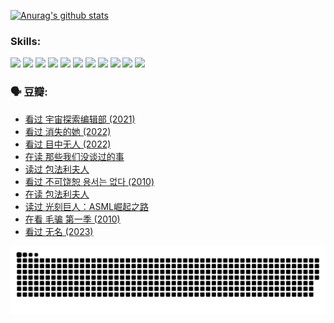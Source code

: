 
[![Anurag's github stats](https://github-readme-stats.vercel.app/api?username=w940853815)](https://github.com/anuraghazra/github-readme-stats)

### Skills:

<code><img height="32" src="https://cdn.jsdelivr.net/npm/simple-icons@v5/icons/python.svg"></code>
<code><img height="32" src="https://cdn.jsdelivr.net/npm/simple-icons@v5/icons/javascript.svg"></code>
<code><img height="32" src="https://cdn.jsdelivr.net/npm/simple-icons@v5/icons/django.svg"></code>
<code><img height="32" src="https://cdn.jsdelivr.net/npm/simple-icons@v5/icons/flask.svg"></code>
<code><img height="32" src="https://cdn.jsdelivr.net/npm/simple-icons@v5/icons/vuetify.svg"></code>
<code><img height="32" src="https://cdn.jsdelivr.net/npm/simple-icons@v5/icons/git.svg"></code>
<code><img height="32" src="https://cdn.jsdelivr.net/npm/simple-icons@v5/icons/docker.svg"></code>
<code><img height="32" src="https://cdn.jsdelivr.net/npm/simple-icons@v5/icons/postgresql.svg"></code>
<code><img height="32" src="https://cdn.jsdelivr.net/npm/simple-icons@v5/icons/elasticsearch.svg"></code>
<code><img height="32" src="https://cdn.jsdelivr.net/npm/simple-icons@v5/icons/macos.svg"></code>
<code><img height="32" src="https://cdn.jsdelivr.net/npm/simple-icons@v5/icons/linux.svg"></code>

### 🗣 豆瓣:

<!-- DOUBAN-ACTIVITIES:START -->
- [看过 宇宙探索编辑部‎ (2021)](https://www.douban.com/people/136069238/status/4303985415/?_i=89562909)
- [看过 消失的她‎ (2022)](https://www.douban.com/people/136069238/status/4303303080/?_i=89562909)
- [看过 目中无人‎ (2022)](https://www.douban.com/people/136069238/status/4302529146/?_i=89562909)
- [在读 那些我们没谈过的事](https://www.douban.com/people/136069238/status/4299558707/?_i=89562909)
- [读过 包法利夫人](https://www.douban.com/people/136069238/status/4299557101/?_i=89562909)
- [看过 不可饶恕 용서는 없다‎ (2010)](https://www.douban.com/people/136069238/status/4295155066/?_i=89562909)
- [在读 包法利夫人](https://www.douban.com/people/136069238/status/4284119119/?_i=89562909)
- [读过 光刻巨人：ASML崛起之路](https://www.douban.com/people/136069238/status/4284118319/?_i=89562909)
- [在看 毛骗 第一季‎ (2010)](https://www.douban.com/people/136069238/status/4283708106/?_i=89562909)
- [看过 无名‎ (2023)](https://www.douban.com/people/136069238/status/4280654210/?_i=89562909)
<!-- DOUBAN-ACTIVITIES:END -->


![Snake animation](https://raw.githubusercontent.com/w940853815/w940853815/output/github-contribution-grid-snake.svg)

<!--
**w940853815/w940853815** is a ✨ _special_ ✨ repository because its `README.md` (this file) appears on your GitHub profile.

Here are some ideas to get you started:

- 🔭 I’m currently working on ...
- 🌱 I’m currently learning ...
- 👯 I’m looking to collaborate on ...
- 🤔 I’m looking for help with ...
- 💬 Ask me about ...
- 📫 How to reach me: ...
- 😄 Pronouns: ...
- ⚡ Fun fact: ...
-->

